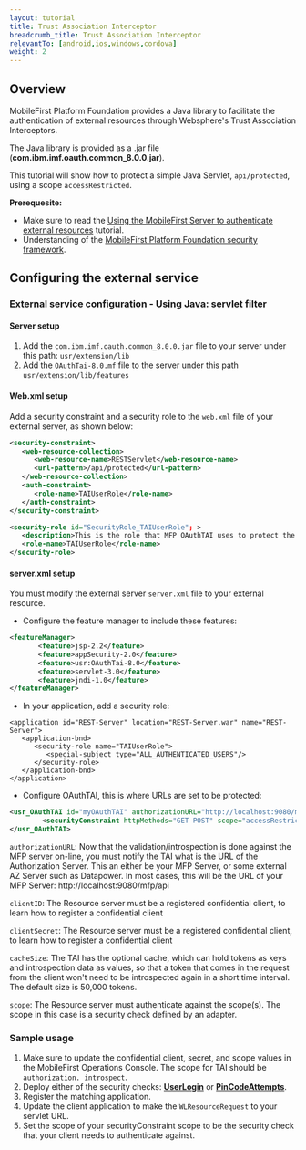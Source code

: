 ```yaml
---
layout: tutorial
title: Trust Association Interceptor
breadcrumb_title: Trust Association Interceptor
relevantTo: [android,ios,windows,cordova]
weight: 2
---
```


## Overview
MobileFirst Platform Foundation provides a Java library to facilitate the authentication of external resources through Websphere's Trust Association Interceptors.
 
The Java library is provided as a .jar file (**com.ibm.imf.oauth.common_8.0.0.jar**).

This tutorial will show how to protect a simple Java Servlet, `api/protected`, using a scope `accessRestricted`.

**Prerequesite:**

* Make sure to read the [Using the MobileFirst Server to authenticate external resources](../) tutorial.
* Understanding of the [MobileFirst Platform Foundation security framework](../../).


## Configuring the external service

### External service configuration - Using Java: servlet filter

#### Server setup
1. Add the `com.ibm.imf.oauth.common_8.0.0.jar` file to your server under this path: `usr/extension/lib`
2. Add the `OAuthTai-8.0.mf` file to the server under this path `usr/extension/lib/features`

#### Web.xml setup
Add a security constraint and a security role to the `web.xml` file of your external server, as shown below:

```xml
<security-constraint>
   <web-resource-collection>
      <web-resource-name>RESTServlet</web-resource-name>
      <url-pattern>/api/protected</url-pattern>
   </web-resource-collection>
   <auth-constraint>
      <role-name>TAIUserRole</role-name>
   </auth-constraint>
</security-constraint>

<security-role id="SecurityRole_TAIUserRole"; >
   <description>This is the role that MFP OAuthTAI uses to protect the resource, and it is required to be mapped to 'All Authenticated in Application' in WAS and 'ALL_AUTHENTICATED_USERS' in Liberty</description>
   <role-name>TAIUserRole</role-name>
</security-role>
```

#### server.xml setup
You must modify the external server `server.xml` file to your external resource.

* Configure the feature manager to include these features:

```xml
<featureManager>
       <feature>jsp-2.2</feature>
       <feature>appSecurity-2.0</feature>
       <feature>usr:OAuthTai-8.0</feature>
       <feature>servlet-3.0</feature>
       <feature>jndi-1.0</feature>
</featureManager>
```

* In your application, add a security role:

```
<application id="REST-Server" location="REST-Server.war" name="REST-Server">
   <application-bnd>
      <security-role name="TAIUserRole">
         <special-subject type="ALL_AUTHENTICATED_USERS"/>
      </security-role>
   </application-bnd>
</application>
```

* Configure OAuthTAI, this is where URLs are set to be protected:

```xml
<usr_OAuthTAI id="myOAuthTAI" authorizationURL="http://localhost:9080/mfp/api" clientId="ExternalResource" clientSecret="password" cacheSize="500">
        <securityConstraint httpMethods="GET POST" scope="accessRestricted" securedURLs="/REST-Server/api/protected"></securityConstraint>
</usr_OAuthTAI>
```

`authorizationURL`:  Now that the validation/introspection is done against the MFP server on-line, you must notify the TAI what is the URL of the Authorization Server. This an either be your MFP Server, or some external AZ Server such as Datapower. In most cases, this will be the URL of your MFP Server: http://localhost:9080/mfp/api​

`clientID`: The Resource server must be a registered confidential client, to learn how to register a confidential client

`clientSecret`: The Resource server must be a registered confidential client, to learn how to register a confidential client

`cacheSize`: The TAI has the optional cache, which can hold tokens as keys and introspection data as values, so that a token that comes in the request from the client won't need to be introspected again in a short time interval. The default size is 50,000 tokens.

`scope`: The Resource server must authenticate against the scope(s). The scope in this case is a security check defined by an adapter.

### Sample usage

1. Make sure to update the confidential client, secret, and scope values in the MobileFirst Operations Console. The scope for TAI should be `authorization. introspect`.
2. Deploy either of the security checks: **[UserLogin](../../user-authentication/security-check/)** or **[PinCodeAttempts](../../credentials-validation/security-check/)**.
3. Register the matching application.
4. Update the client application to make the `WLResourceRequest` to your servlet URL.
5. Set the scope of your securityConstraint scope to be the security check that your client needs to authenticate against.
